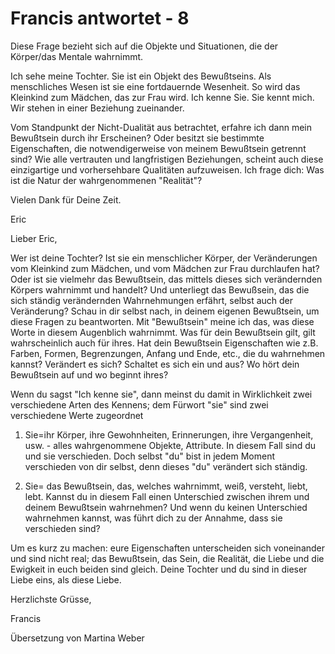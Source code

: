 # Francis antwortet - 8

Diese Frage bezieht sich auf die Objekte und Situationen, die der Körper/das Mentale wahrnimmt.

Ich sehe meine Tochter. Sie ist ein Objekt des Bewußtseins. Als menschliches Wesen ist sie eine fortdauernde Wesenheit. So wird das Kleinkind zum Mädchen, das zur Frau wird. Ich kenne Sie. Sie kennt mich. Wir stehen in einer Beziehung zueinander. 

Vom Standpunkt der Nicht-Dualität aus betrachtet, erfahre ich dann mein Bewußtsein durch ihr Erscheinen? Oder besitzt sie bestimmte Eigenschaften, die notwendigerweise von meinem Bewußtsein getrennt sind? Wie alle vertrauten und langfristigen Beziehungen, scheint auch diese einzigartige und vorhersehbare Qualitäten aufzuweisen. Ich frage dich: Was ist die Natur der wahrgenommenen "Realität"?

Vielen Dank für Deine Zeit. 

Eric

Lieber Eric,

Wer ist deine Tochter? Ist sie ein menschlicher Körper, der Veränderungen vom Kleinkind zum Mädchen, und vom Mädchen zur Frau durchlaufen hat? Oder ist sie vielmehr das Bewußtsein, das mittels dieses sich verändernden Körpers wahrnimmt und handelt? Und unterliegt das Bewußsein, das die sich ständig verändernden Wahrnehmungen erfährt, selbst auch der Veränderung? Schau in dir selbst nach, in deinem eigenen Bewußtsein, um diese Fragen zu beantworten. Mit "Bewußtsein" meine ich das, was diese Worte in diesem Augenblich wahrnimmt. Was für dein Bewußtsein gilt, gilt wahrscheinlich auch für ihres. Hat dein Bewußtsein Eigenschaften wie z.B. Farben, Formen, Begrenzungen, Anfang und Ende, etc., die du wahrnehmen kannst? Verändert es sich? Schaltet es sich ein und aus? Wo hört dein Bewußtsein auf und wo beginnt ihres?

Wenn du sagst "Ich kenne sie", dann meinst du damit in Wirklichkeit zwei verschiedene Arten des Kennens; dem Fürwort "sie" sind zwei verschiedene Werte zugeordnet

1. Sie=ihr Körper, ihre Gewohnheiten, Erinnerungen, ihre Vergangenheit, usw. - alles wahrgenommene Objekte, Attribute. In diesem Fall sind du und sie verschieden. Doch selbst "du" bist in jedem Moment verschieden von dir selbst, denn dieses "du" verändert sich ständig.

2. Sie= das Bewußtsein, das, welches wahrnimmt, weiß, versteht, liebt, lebt. Kannst du in diesem Fall einen Unterschied zwischen ihrem und deinem Bewußtsein wahrnehmen? Und wenn du keinen Unterschied wahrnehmen kannst, was führt dich zu der Annahme, dass sie verschieden sind?

Um es kurz zu machen: eure Eigenschaften unterscheiden sich voneinander und sind nicht real; das Bewußtsein, das Sein, die Realität, die Liebe und die Ewigkeit in euch beiden sind gleich. Deine Tochter und du sind in dieser Liebe eins, als diese Liebe.

Herzlichste Grüsse,

Francis

Übersetzung von Martina Weber

